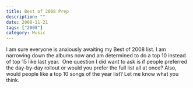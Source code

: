 ```yaml
---
title: Best of 2008 Prep
description: ""
date: 2008-11-21
tags: ["2008"]
category: Music
---
```



<p>I am sure everyone is anxiously awaiting my Best of 2008 list. I am narrowing down the albums now and am determined to do a top 10 instead of top 15 like last year.&nbsp; One question I did want to ask is if people preferred the day-by-day rollout or would you prefer the full list all at once? Also, would people like a top 10 songs of the year list? Let me know what you think.</p>
